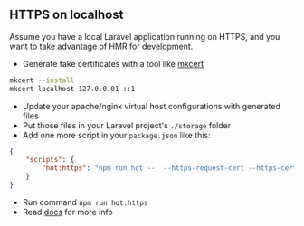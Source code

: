 ## HTTPS on localhost

Assume you have a local Laravel application running on HTTPS, and you want to take advantage of HMR for development.

* Generate fake certificates with a tool like [mkcert](https://github.com/FiloSottile/mkcert)

```bash
mkcert --install
mkcert localhost 127.0.0.01 ::1
```

* Update your apache/nginx virtual host configurations with generated files
* Put those files in your Laravel project's `./storage` folder
* Add one more script in your `package.json` like this:

```json
{
    "scripts": {
        "hot:https": "npm run hot --  --https-request-cert --https-cert ./storage/localhost.pem --https-key ./storage/localhost-key.pem"
    }
}
```

* Run command `npm run hot:https`
* Read [docs](https://webpack.js.org/configuration/dev-server/#devserverhttps) for more info
